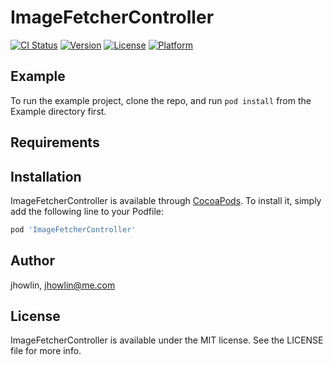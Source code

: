 # ImageFetcherController

[![CI Status](https://img.shields.io/travis/jhowlin/ImageFetcherController.svg?style=flat)](https://travis-ci.org/jhowlin/ImageFetcherController)
[![Version](https://img.shields.io/cocoapods/v/ImageFetcherController.svg?style=flat)](https://cocoapods.org/pods/ImageFetcherController)
[![License](https://img.shields.io/cocoapods/l/ImageFetcherController.svg?style=flat)](https://cocoapods.org/pods/ImageFetcherController)
[![Platform](https://img.shields.io/cocoapods/p/ImageFetcherController.svg?style=flat)](https://cocoapods.org/pods/ImageFetcherController)

## Example

To run the example project, clone the repo, and run `pod install` from the Example directory first.

## Requirements

## Installation

ImageFetcherController is available through [CocoaPods](https://cocoapods.org). To install
it, simply add the following line to your Podfile:

```ruby
pod 'ImageFetcherController'
```

## Author

jhowlin, jhowlin@me.com

## License

ImageFetcherController is available under the MIT license. See the LICENSE file for more info.
